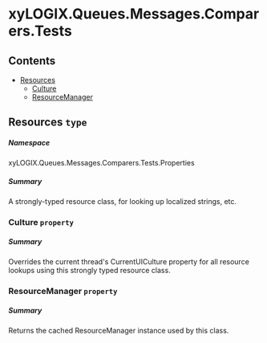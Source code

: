 <a name='assembly'></a>
# xyLOGIX.Queues.Messages.Comparers.Tests

## Contents

- [Resources](#T-xyLOGIX.Queues.Messages.Comparers.Tests-Properties-Resources 'xyLOGIX.Queues.Messages.Comparers.Tests.Properties.Resources')
  - [Culture](#P-xyLOGIX.Queues.Messages.Comparers.Tests-Properties-Resources-Culture 'xyLOGIX.Queues.Messages.Comparers.Tests.Properties.Resources.Culture')
  - [ResourceManager](#P-xyLOGIX.Queues.Messages.Comparers.Tests-Properties-Resources-ResourceManager 'xyLOGIX.Queues.Messages.Comparers.Tests.Properties.Resources.ResourceManager')

<a name='T-xyLOGIX.Queues.Messages.Comparers.Tests-Properties-Resources'></a>
## Resources `type`

##### Namespace

xyLOGIX.Queues.Messages.Comparers.Tests.Properties

##### Summary

A strongly-typed resource class, for looking up localized strings, etc.

<a name='P-xyLOGIX.Queues.Messages.Comparers.Tests-Properties-Resources-Culture'></a>
### Culture `property`

##### Summary

Overrides the current thread's CurrentUICulture property for all
  resource lookups using this strongly typed resource class.

<a name='P-xyLOGIX.Queues.Messages.Comparers.Tests-Properties-Resources-ResourceManager'></a>
### ResourceManager `property`

##### Summary

Returns the cached ResourceManager instance used by this class.

